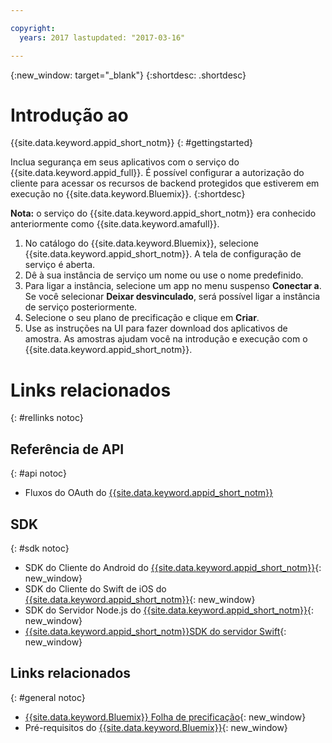 ```yaml
---

copyright:
  years: 2017 lastupdated: "2017-03-16"

---
```


{:new_window: target="_blank"}
{:shortdesc: .shortdesc}

# Introdução ao
{{site.data.keyword.appid_short_notm}}
{: #gettingstarted}

Inclua segurança em seus aplicativos com o serviço do {{site.data.keyword.appid_full}}. É possível configurar a autorização do cliente para acessar os
recursos de backend protegidos que estiverem em execução no {{site.data.keyword.Bluemix}}.
{:shortdesc}

**Nota:** o serviço do {{site.data.keyword.appid_short_notm}} era conhecido anteriormente como {{site.data.keyword.amafull}}.


1. No catálogo do {{site.data.keyword.Bluemix}}, selecione {{site.data.keyword.appid_short_notm}}. A tela de configuração de
serviço é aberta.
2. Dê à sua instância de serviço um nome ou use o nome predefinido.
3. Para ligar a instância, selecione um app no menu suspenso **Conectar a**. Se você selecionar **Deixar desvinculado**,
será possível ligar a instância de serviço posteriormente.
4. Selecione o seu plano de precificação e clique em **Criar**.
5. Use as instruções na UI para fazer download dos aplicativos de amostra. As amostras ajudam você na introdução e
execução com o {{site.data.keyword.appid_short_notm}}.





# Links relacionados
{: #rellinks notoc}

## Referência de API
{: #api notoc}

* Fluxos do OAuth do
[{{site.data.keyword.appid_short_notm}}](http://mobileclientaccess.stage1.mybluemix.net/swagger-ui/#!/Authorization_Server_V3/authorization)

## SDK
{: #sdk notoc}

* SDK do Cliente do Android do [{{site.data.keyword.appid_short_notm}}](https://github.com/ibm-cloud-security/appid-clientsdk-android){: new_window}
* SDK do Cliente do Swift de iOS do
[{{site.data.keyword.appid_short_notm}}](https://github.com/ibm-cloud-security/appid-clientsdk-swift){: new_window}
* SDK do Servidor Node.js do
[{{site.data.keyword.appid_short_notm}}](https://github.com/ibm-cloud-security/appid-serversdk-nodejs){: new_window}
* [{{site.data.keyword.appid_short_notm}}SDK
do servidor Swift](https://github.com/ibm-cloud-security/appid-serversdk-swift){: new_window}


<!---## Tutorials and Samples
{: #samples notoc}--->



## Links relacionados
{: #general notoc}
* [{{site.data.keyword.Bluemix}} Folha de precificação](https://www.ng.bluemix.net/#/pricing){: new_window}
* Pré-requisitos do [{{site.data.keyword.Bluemix}}](https://developer.ibm.com/bluemix/support/#prereqs){: new_window}

